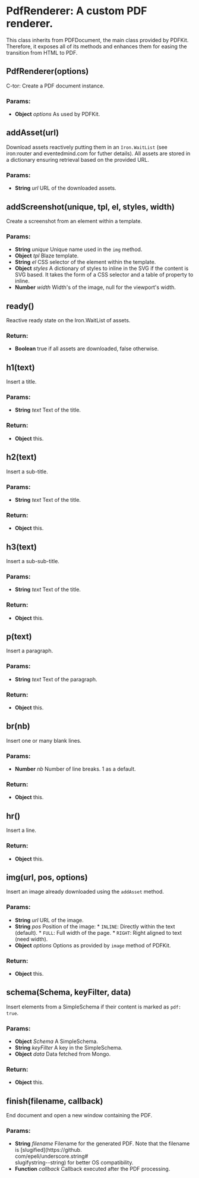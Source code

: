

<!-- Start PdfRenderer.coffee -->

# PdfRenderer: A custom PDF renderer.

This class inherits from PDFDocument, the main class provided by PDFKit.
Therefore, it exposes all of its methods and enhances them for easing
the transition from HTML to PDF.

## PdfRenderer(options)

C-tor: Create a PDF document instance.

### Params:

* **Object** *options* As used by PDFKit.

## addAsset(url)

Download assets reactively putting them in an `Iron.WaitList`
(see iron:router and eventedmind.com for futher details).
All assets are stored in a dictionary ensuring retrieval based on
the provided URL.

### Params:

* **String** *url* URL of the downloaded assets.

## addScreenshot(unique, tpl, el, styles, width)

Create a screenshot from an element within a template.

### Params:

* **String** *unique* Unique name used in the `img` method.
* **Object** *tpl* Blaze template.
* **String** *el* CSS selector of the element within the template.
* **Object** *styles* A dictionary of styles to inline in the SVG                          if the content is SVG based. It takes the form
                         of a CSS selector and a table of property to
                         inline.
* **Number** *width* Width's of the image, null for the viewport's                          width.

## ready()

Reactive ready state on the Iron.WaitList of assets.

### Return:

* **Boolean** true if all assets are downloaded, false otherwise.

## h1(text)

Insert a title.

### Params:

* **String** *text* Text of the title.

### Return:

* **Object** this.

## h2(text)

Insert a sub-title.

### Params:

* **String** *text* Text of the title.

### Return:

* **Object** this.

## h3(text)

Insert a sub-sub-title.

### Params:

* **String** *text* Text of the title.

### Return:

* **Object** this.

## p(text)

Insert a paragraph.

### Params:

* **String** *text* Text of the paragraph.

### Return:

* **Object** this.

## br(nb)

Insert one or many blank lines.

### Params:

* **Number** *nb* Number of line breaks. 1 as a default.

### Return:

* **Object** this.

## hr()

Insert a line.

### Return:

* **Object** this.

## img(url, pos, options)

Insert an image already downloaded using the `addAsset` method.

### Params:

* **String** *url* URL of the image.
* **String** *pos* Position of the image:                          * `INLINE`: Directly within the text (default).
                         * `FULL`: Full width of the page.
                         * `RIGHT`: Right aligned to text (need width).
* **Object** *options* Options as provided by `image` method of PDFKit.

### Return:

* **Object** this.

## schema(Schema, keyFilter, data)

Insert elements from a SimpleSchema if their content
 is marked as `pdf: true`.

### Params:

* **Object** *Schema* A SimpleSchema.
* **String** *keyFilter* A key in the SimpleSchema.
* **Object** *data* Data fetched from Mongo.

### Return:

* **Object** this.

## finish(filename, callback)

End document and open a new window containing the PDF.

### Params:

* **String** *filename* Filename for the generated PDF. Note that                           the filename is [slugified](https://github.\
                          com/epeli/underscore.string#\
                          slugifystring--string) for better OS
                          compatibility.
* **Function** *callback* Callback executed after the PDF processing.

<!-- End PdfRenderer.coffee -->

